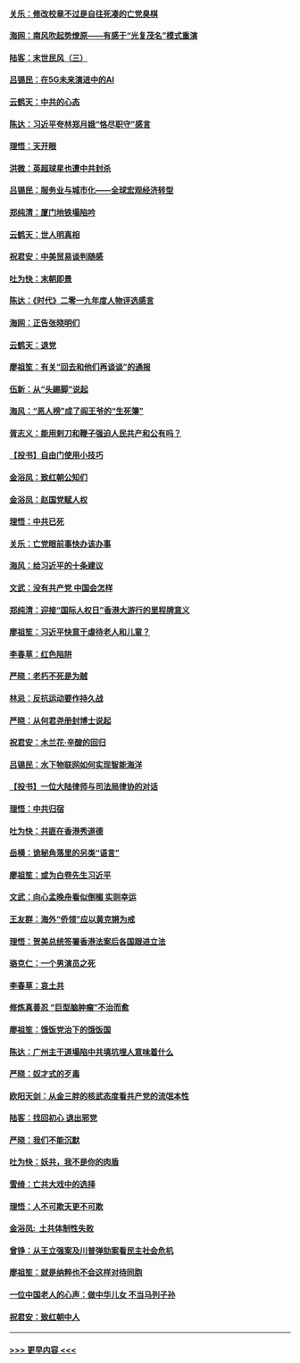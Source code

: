 #### [关乐：修改校章不过是自往死凑的亡党臭棋](../pages/nsc993/n11735097.md?t=12210533) 
#### [海网：南风吹起势燎原——有感于“光复茂名”模式重演](../pages/nsc993/n11732308.md?t=12210533) 
#### [陆客：末世民风（三）](../pages/nsc993/n11732211.md?t=12210533) 
#### [吕锡民：在5G未来演进中的AI](../pages/nsc993/n11730010.md?t=12210533) 
#### [云鹤天：中共的心态](../pages/nsc993/n11729906.md?t=12210533) 
#### [陈达：习近平夸林郑月娥“恪尽职守”感言](../pages/nsc993/n11729881.md?t=12210533) 
#### [理悟：天开眼](../pages/nsc993/n11729699.md?t=12210533) 
#### [洪微：英超球星也遭中共封杀](../pages/nsc993/n11727243.md?t=12210533) 
#### [吕锡民：服务业与城市化——全球宏观经济转型](../pages/nsc993/n11725845.md?t=12210533) 
#### [郑纯清：厦门地铁塌陷吟](../pages/nsc993/n11725813.md?t=12210533) 
#### [云鹤天：世人明真相](../pages/nsc993/n11725621.md?t=12210533) 
#### [祝君安：中美贸易谈判随感](../pages/nsc993/n11725609.md?t=12210533) 
#### [吐为快：末朝即景](../pages/nsc993/n11723365.md?t=12210533) 
#### [陈达：《时代》二零一九年度人物评选感言](../pages/nsc993/n11723337.md?t=12210533) 
#### [海网：正告张晓明们](../pages/nsc993/n11723228.md?t=12210533) 
#### [云鹤天：退党](../pages/nsc993/n11723056.md?t=12210533) 
#### [廖祖笙：有关“回去和他们再谈谈”的通报](../pages/nsc993/n11722442.md?t=12210533) 
#### [伍新：从“头踢脚”说起](../pages/nsc993/n11722429.md?t=12210533) 
#### [海风：“恶人榜”成了阎王爷的“生死簿”](../pages/nsc993/n11722272.md?t=12210533) 
#### [胥志义：能用剌刀和鞭子强迫人民共产和公有吗？](../pages/nsc993/n11720569.md?t=12210533) 
#### [【投书】自由门使用小技巧](../pages/nsc993/n11720180.md?t=12210533) 
#### [金浴凤：致红朝公知们](../pages/nsc993/n11720563.md?t=12210533) 
#### [金浴凤：赵国党赋人权](../pages/nsc993/n11720533.md?t=12210533) 
#### [理悟：中共已死](../pages/nsc993/n11720233.md?t=12210533) 
#### [关乐：亡党眼前事快办该办事](../pages/nsc993/n11719160.md?t=12210533) 
#### [海风：给习近平的十条建议](../pages/nsc993/n11717616.md?t=12210533) 
#### [文武：没有共产党 中国会怎样](../pages/nsc993/n11717584.md?t=12210533) 
#### [郑纯清：迎接“国际人权日”香港大游行的里程牌意义](../pages/nsc993/n11717417.md?t=12210533) 
#### [廖祖笙：习近平快意于虐待老人和儿童？](../pages/nsc993/n11715313.md?t=12210533) 
#### [李春草：红色陷阱](../pages/nsc993/n11715029.md?t=12210533) 
#### [严晓：老朽不死是为贼](../pages/nsc993/n11712910.md?t=12210533) 
#### [林忌：反抗运动要作持久战](../pages/nsc993/n11712623.md?t=12210533) 
#### [严晓：从何君尧册封博士说起](../pages/nsc993/n11712465.md?t=12210533) 
#### [祝君安：木兰花·辛酸的回归](../pages/nsc993/n11712381.md?t=12210533) 
#### [吕锡民：水下物联网如何实现智能海洋](../pages/nsc993/n11711158.md?t=12210533) 
#### [【投书】一位大陆律师与司法局律协的对话](../pages/nsc993/n11709675.md?t=12210533) 
#### [理悟：中共归宿](../pages/nsc993/n11710059.md?t=12210533) 
#### [吐为快：共匪在香港秀道德](../pages/nsc993/n11709979.md?t=12210533) 
#### [岳横：诡秘角落里的另类“语言”](../pages/nsc993/n11709792.md?t=12210533) 
#### [廖祖笙：或为白卷先生习近平](../pages/nsc993/n11708330.md?t=12210533) 
#### [文武：向心孟晚舟看似倒楣 实则幸运](../pages/nsc993/n11708236.md?t=12210533) 
#### [王友群：海外“侨领”应以黄克锵为戒](../pages/nsc993/n11706176.md?t=12210533) 
#### [理悟：贺美总统签署香港法案后各国跟进立法](../pages/nsc993/n11706853.md?t=12210533) 
#### [骆克仁：一个男演员之死](../pages/nsc993/n11706677.md?t=12210533) 
#### [李春草：哀土共](../pages/nsc993/n11706255.md?t=12210533) 
#### [修炼真善忍 “巨型脑肿瘤”不治而愈](../pages/nsc993/n11705340.md?t=12210533) 
#### [廖祖笙：饿饭党治下的饿饭国](../pages/nsc993/n11705085.md?t=12210533) 
#### [陈达：广州主干道塌陷中共填坑埋人意味着什么](../pages/nsc993/n11705046.md?t=12210533) 
#### [严晓：奴才式的歹毒](../pages/nsc993/n11704826.md?t=12210533) 
#### [欧阳天剑：从金三胖的核武态度看共产党的流氓本性](../pages/nsc993/n11702238.md?t=12210533) 
#### [陆客：找回初心 退出邪党](../pages/nsc993/n11702213.md?t=12210533) 
#### [严晓：我们不能沉默](../pages/nsc993/n11702110.md?t=12210533) 
#### [吐为快：妖共，我不是你的肉盾](../pages/nsc993/n11701366.md?t=12210533) 
#### [雪绮：亡共大戏中的选择](../pages/nsc993/n11699922.md?t=12210533) 
#### [理悟：人不可欺天更不可欺](../pages/nsc993/n11699657.md?t=12210533) 
#### [金浴凤:  土共体制性失败](../pages/nsc993/n11699361.md?t=12210533) 
#### [曾铮：从王立强案及川普弹劾案看民主社会危机](../pages/nsc993/n11699318.md?t=12210533) 
#### [廖祖笙：就是纳粹也不会这样对待同胞](../pages/nsc993/n11697658.md?t=12210533) 
#### [一位中国老人的心声：做中华儿女 不当马列子孙](../pages/nsc993/n11697525.md?t=12210533) 
#### [祝君安：致红朝中人](../pages/nsc993/n11697518.md?t=12210533) 

----
#### [ >>> 更早内容 <<< ](../indexes/nsc993-earlier.md)
